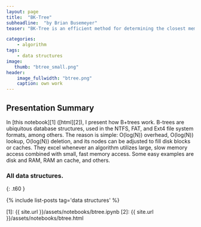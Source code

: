 ```yaml
---
layout: page
title:  "BK-Tree"
subheadline:  "by Brian Busemeyer"
teaser: "BK-Tree is an efficient method for determining the closest member of a set to another point outside the set."

categories:
    - algorithm
tags:
    - data structures
image:
   thumb: "btree_small.png"
header:
    image_fullwidth: "btree.png"
    caption: own work
---
```

<!-- Page Content Starts Here -->

## Presentation Summary
In [this notebook][1] ([html][2]), I present how B+trees work.
B-trees are ubiquitous database structures, used in the NTFS, FAT, and Ext4 file system formats, among others. The reason is simple: O(log(N)) overhead, O(log(N)) lookup, O(log(N)) deletion, and its nodes can be adjusted to fill disk blocks or caches.
They excel whenever an algorithm utilizes large, slow memory access combined with small, fast memory access. Some easy examples are disk and RAM, RAM an cache, and others.

### All data structures.
{: .t60 }

{% include list-posts tag='data structures' %}

[1]: {{ site.url }}/assets/notebooks/btree.ipynb
[2]: {{ site.url }}/assets/notebooks/btree.html

